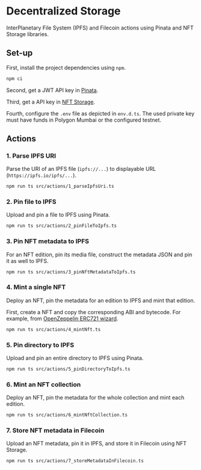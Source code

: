 # Decentralized Storage

InterPlanetary File System (IPFS) and Filecoin actions using Pinata and NFT Storage libraries.

## Set-up

First, install the project dependencies using `npm`.

```bash
npm ci
```

Second, get a JWT API key in [Pinata](https://pinata.cloud).

Third, get a API key in [NFT Storage](https://nft.storage).

Fourth, configure the `.env` file as depicted in `env.d.ts`. The used private key must have funds in Polygon Mumbai or the configured testnet.

## Actions

### 1. Parse IPFS URI

Parse the URI of an IPFS file (`ipfs://...`) to displayable URL (`https://ipfs.io/ipfs/...`).

```bash
npm run ts src/actions/1_parseIpfsUri.ts
```

### 2. Pin file to IPFS

Upload and pin a file to IPFS using Pinata.

```bash
npm run ts src/actions/2_pinFileToIpfs.ts
```

### 3. Pin NFT metadata to IPFS

For an NFT edition, pin its media file, construct the metadata JSON and pin it as well to IPFS.

```bash
npm run ts src/actions/3_pinNftMetadataToIpfs.ts
```

### 4. Mint a single NFT

Deploy an NFT, pin the metadata for an edition to IPFS and mint that edition.

First, create a NFT and copy the corresponding ABI and bytecode. For example, from [OpenZeppelin ERC721 wizard](https://wizard.openzeppelin.com/#erc721).

```bash
npm run ts src/actions/4_mintNft.ts
```

### 5. Pin directory to IPFS

Upload and pin an entire directory to IPFS using Pinata.

```bash
npm run ts src/actions/5_pinDirectoryToIpfs.ts
```

### 6. Mint an NFT collection

Deploy an NFT, pin the metadata for the whole collection and mint each edition.

```bash
npm run ts src/actions/6_mintNftCollection.ts
```

### 7. Store NFT metadata in Filecoin

Upload an NFT metadata, pin it in IPFS, and store it in Filecoin using NFT Storage.

```bash
npm run ts src/actions/7_storeMetadataInFilecoin.ts
```

